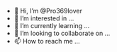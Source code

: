 - 👋 Hi, I’m @Pro369lover
- 👀 I’m interested in ...
- 🌱 I’m currently learning ...
- 💞️ I’m looking to collaborate on ...
- 📫 How to reach me ...

<!---
Pro369lover/Pro369lover is a ✨ special ✨ repository because its `README.md` (this file) appears on your GitHub profile.
You can click the Preview link to take a look at your changes.
--->

